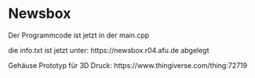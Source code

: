 # Newsbox
<p>Der Programmcode ist jetzt in der main.cpp</p> 
<p>die info.txt ist jetzt unter: https://newsbox.r04.afu.de abgelegt</p>
<p>Gehäuse Prototyp für 3D Druck: https://www.thingiverse.com/thing:72719</p>
